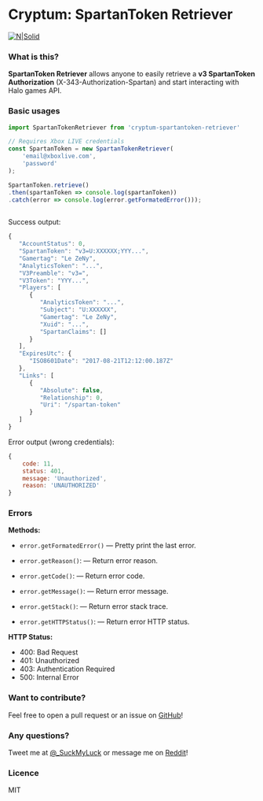# Cryptum: SpartanToken Retriever
[![N|Solid](https://i.imgur.com/6GvyfVQ.png)](https://www.twitter.com/_SuckMyLuck)

### What is this?
**SpartanToken Retriever** allows anyone to easily retrieve a **v3 SpartanToken Authorization** (X-343-Authorization-Spartan) and start interacting with Halo games API.

### Basic usages
```javascript
import SpartanTokenRetriever from 'cryptum-spartantoken-retriever'

// Requires Xbox LIVE credentials
const SpartanToken = new SpartanTokenRetriever(
    'email@xboxlive.com',
    'password'
);

SpartanToken.retrieve()
.then(spartanToken => console.log(spartanToken))
.catch(error => console.log(error.getFormatedError()));
 
```
Success output:
```javascript
{
   "AccountStatus": 0,
   "SpartanToken": "v3=U:XXXXXX;YYY...",
   "Gamertag": "Le ZeNy",
   "AnalyticsToken": "...",
   "V3Preamble": "v3=",
   "V3Token": "YYY...",
   "Players": [
      {
         "AnalyticsToken": "...",
         "Subject": "U:XXXXXX",
         "Gamertag": "Le ZeNy",
         "Xuid": "...",
         "SpartanClaims": []
      }
   ],
   "ExpiresUtc": {
      "ISO8601Date": "2017-08-21T12:12:00.187Z"
   },
   "Links": [
      {
         "Absolute": false,
         "Relationship": 0,
         "Uri": "/spartan-token"
      }
   ]
}
```
Error output (wrong credentials):
```javascript
{
    code: 11,
    status: 401,
    message: 'Unauthorized',
    reason: 'UNAUTHORIZED'
}
```

### Errors
**Methods:**

* `error.getFormatedError()`
    — Pretty print the last error.
    
* `error.getReason()`:
    — Return error reason.
    
* `error.getCode()`:
    — Return error code.

* `error.getMessage()`:
    — Return error message.

* `error.getStack()`:
    — Return error stack trace.
    
* `error.getHTTPStatus()`:
    — Return error HTTP status.
    
**HTTP Status:**

* 400: Bad Request
* 401: Unauthorized
* 403: Authentication Required
* 500: Internal Error

### Want to contribute?
Feel free to open a pull request or an issue on [GitHub](https://github.com/Alexis-Bize/cryptum-spartantoken-retriever)!

### Any questions?
Tweet me at [@_SuckMyLuck](https://www.twitter.com/_SuckMyLuck) or message me on [Reddit](https://www.reddit.com/user/Zeny-/)!

### Licence
MIT